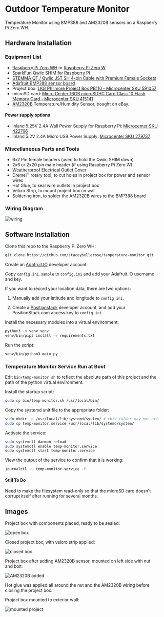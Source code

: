 # Outdoor Temperature Monitor

Temperature Monitor using BMP388 and AM2320B sensors on a Raspberry Pi Zero WH.

<!--
SPDX-FileCopyrightText: © 2022 Stacey Adams <stacey.belle.rose [AT] gmail [DOT] com>
SPDX-License-Identifier: MIT
-->

## Hardware Installation

### Equipment List

* [Raspberry Pi Zero WH](https://www.adafruit.com/product/3708) or [Raspberry Pi Zero W](https://www.adafruit.com/product/3400)
* [SparkFun Qwiic SHIM for Raspberry Pi](https://www.sparkfun.com/products/15794)
* [STEMMA QT / Qwiic JST SH 4-pin Cable with Premium Female Sockets](https://www.adafruit.com/product/4397)
* [Adafruit BMP388 sensor board](https://www.adafruit.com/product/3966)
* Project box: [LKG Philmore Project Box PB110 - Microcenter SKU 591057](https://www.microcenter.com/product/662080/lkg-philmore-project-box-pb110)
* microSD card: [Micro Center 16GB microSDHC Card Class 10 Flash Memory Card - Microcenter SKU 415141](https://www.microcenter.com/product/486146/micro-center-16gb-microsdhc-card-class-10-flash-memory-card-with-adapter)
* [AM2320B](https://www.jemrf.com/products/am2320b-dht22-digital-temperature-and-humidity-sensor) Temperature/Humidity Sensor, bought on eBay.

#### Power supply options

* Inland 5.25V 2.4A Wall Power Supply for Raspberry Pi: [Microcenter SKU 422766](https://www.microcenter.com/product/486582/inland-525v-24a-wall-power-supply-for-raspberry-pi-and-asus-tinker-board)
* Inland 5.2V 2.4A Micro USB Power Supply: [Microcenter SKU 279737](https://www.microcenter.com/product/637777/inland-52v-24a-micro-usb-power-supply)

### Miscellaneous Parts and Tools

* 6x2 Pin female headers (used to hold the Qwiic SHIM down)
* 2x6 or 2x20 pin male header (if using Raspberry Pi Zero W)
* [Weatherproof Electrical Outlet Cover](https://www.homedepot.com/p/304669863)
* Dremel™ rotary tool, to cut holes in project box for power and sensor wires
* Hot Glue, to seal wire outlets in project box
* Velcro Strip, to mount project box on wall
* Soldering iron, to solder the AM2320B wires to the BMP388 board

### Wiring Diagram

![wiring](images/wiring_diagram.png)

## Software Installation

Clone this repo to the Raspberry Pi Zero WH:

```bash
git clone https://github.com/staceybellerose/temperature-monitor.git
```

Create an [Adafruit.IO](https://io.adafruit.com/) developer account.

Copy `config.ini.sample` to `config.ini` and add your Adafruit.IO username and
key.

If you want to record your location data, there are two options:

1. Manually add your latitude and longitude to `config.ini`.

1. Create a [Positionstack](https://positionstack.com/) developer account, and
add your PositionStack.com access key to `config.ini`.

Install the necessary modules into a virtual environment:

```bash
python3 -m venv venv
venv/bin/pip3 install -r requirements.txt
```

Run the script:

```bash
venv/bin/python3 main.py
```

### Temperature Monitor Service Run at Boot

Edit `bin/temp-monitor.sh` to reflect the absolute path of this project and the
path of the python virtual environment.

Install the startup script:

```bash
sudo cp bin/temp-monitor.sh /usr/local/bin/
```

Copy the systemd unit file to the appropriate folder:

```bash
sudo mkdir -p /usr/local/lib/systemd/system/ # this folder may not exist yet
sudo cp temp-monitor.service /usr/local/lib/systemd/system/
```

Activate the service:

```bash
sudo systemctl daemon-reload
sudo systemctl enable temp-monitor.service
sudo systemctl start temp-monitor.service
```

View the output of the service to confirm that it is working:

```bash
journalctl -u temp-monitor.service -f
```

#### Still To Do

Need to make the filesystem read-only so that the microSD card doesn't corrupt
itself after running for several months.

## Images

Project box with components placed, ready to be sealed:

![open box](images/open_box.jpg)

Closed project box, with velcro strip applied:

![closed box](images/closed_box.jpg)

Project box after adding AM2320B sensor, mounted on left side with nut and bolt:

![AM2320B added](images/am2320b_added.jpg)

Hot glue was applied all around the nut and the AM2320B wiring before closing the project box.

Project box mounted to exterior wall:

![mounted project](images/mounted_project.jpg)
